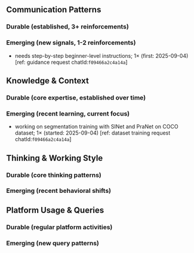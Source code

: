 ## Communication Patterns
### Durable (established, 3+ reinforcements)

### Emerging (new signals, 1-2 reinforcements)
- needs step-by-step beginner-level instructions; 1× (first: 2025-09-04) [ref: guidance request chatId:`f09466a2c4a14a`]

## Knowledge & Context
### Durable (core expertise, established over time)

### Emerging (recent learning, current focus)
- working on segmentation training with SINet and PraNet on COCO dataset; 1× (started: 2025-09-04) [ref: dataset training request chatId:`f09466a2c4a14a`]

## Thinking & Working Style
### Durable (core thinking patterns)

### Emerging (recent behavioral shifts)

## Platform Usage & Queries
### Durable (regular platform activities)

### Emerging (new query patterns)
